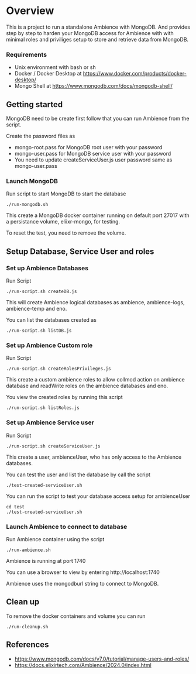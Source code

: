 # Overview
This is a project to run a standalone Ambience with MongoDB.  And provides step by step to harden your MongoDB access for Ambience with with minimal roles and priviliges setup to store and retrieve data from MongoDB. 

### Requirements
- Unix environment with bash or sh
- Docker / Docker Desktop at https://www.docker.com/products/docker-desktop/
- Mongo Shell at https://www.mongodb.com/docs/mongodb-shell/


## Getting started
MongoDB need to be create first follow that you can run Ambience from the script. 

Create the password files as 
- mongo-root.pass for MongoDB root user with your password
- mongo-user.pass for MongoDB service user with your password
- You need to update createServiceUser.js user password same as mongo-user.pass

### Launch MongoDB 

Run script to start MongoDB to start the database
```
./run-mongodb.sh
```

This create a MongoDB docker container running on default port 27017 with a persistance volume, eliixr-mongo, for testing.

To reset the test, you need to remove the volume.  

## Setup Database, Service User and roles

### Set up Ambience Databases
Run Script
```
./run-script.sh createDB.js
```
This will create Ambience logical databases as ambience, ambience-logs, ambience-temp and eno. 

You can list the databases created as 
```
./run-script.sh listDB.js
```

### Set up Ambience Custom role 
Run Script
```
./run-script.sh createRolesPrivileges.js
```

This create a custom ambience roles to allow collmod action on ambience database and readWrite roles on the ambience databases and eno. 

You view the created roles by running this script 

```
./run-script.sh listRoles.js
```

### Set up Ambience Service user 
Run Script
```
./run-script.sh createServiceUser.js
```

This create a user, ambienceUser, who has only access to the Ambience databases. 

You can test the user and list the database by call the script

```
./test-created-serviceUser.sh
```

You can run the script to test your database access setup for ambienceUser 

```
cd test
./test-created-serviceUser.sh
```


### Launch Ambience to connect to database
Run Ambience container using the script

```
./run-ambience.sh 
```

Ambience is running at port 1740

You can use a browser to view by entering http://localhost:1740

Ambience uses the mongodburl  string to connect to MongoDB.

## Clean up
To remove the  docker containers and volume you can run 
```
./run-cleanup.sh
```


## References

- https://www.mongodb.com/docs/v7.0/tutorial/manage-users-and-roles/
- https://docs.elixirtech.com/Ambience/2024.0/index.html